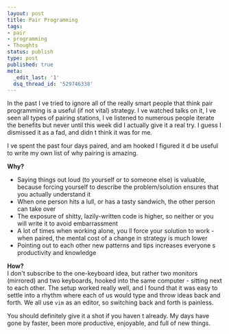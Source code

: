 ```yaml
---
layout: post
title: Pair Programming
tags:
- pair
- programming
- Thoughts
status: publish
type: post
published: true
meta:
  _edit_last: '1'
  dsq_thread_id: '529746338'
---
```

In the past I ve tried to ignore all of the really smart people that think pair programming is a useful (if not vital) strategy. I ve watched talks on it, I ve seen all types of pairing stations, I ve listened to numerous people iterate the benefits   but never until this week did I actually give it a real try. I guess I dismissed it as a fad, and didn t think it was for me.

I ve spent the past four days paired, and am hooked   I figured it d be useful to write my own list of why pairing is amazing.

<strong>Why?</strong>
<ul>
	<li>Saying things out loud (to yourself or to someone else) is valuable, because forcing yourself to describe the problem/solution ensures that you actually understand it</li>
	<li>When one person hits a lull, or has a tasty sandwich, the other person can take over</li>
	<li>The exposure of shitty, lazily-written code is higher, so neither or you will write it to avoid embarrassment</li>
	<li>A lot of times when working alone, you ll force your solution to work - when paired, the mental cost of a change in strategy is much lower</li>
	<li>Pointing out to each other new patterns and tips increases everyone s productivity and knowledge</li>
</ul>
<div><strong>How?</strong></div>
I don't subscribe to the one-keyboard idea, but rather two monitors (mirrored) and two keyboards, hooked into the same computer - sitting next to each other. The setup worked really well, and I found that it was easy to settle into a rhythm where each of us would type and throw ideas back and forth. We all use <code>vim</code> as an editor, so switching back and forth is painless.

You should definitely give it a shot if you haven t already. My days have gone by faster, been more productive, enjoyable, and full of new things.
